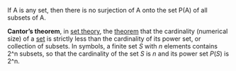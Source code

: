 If A is any set, then there is no surjection of A onto the set P(A) of all subsets of A.

**Cantor’s theorem**, in [set theory](https://www.britannica.com/science/set-theory), the [theorem](https://www.britannica.com/topic/theorem) that the cardinality (numerical size) of a [set](https://www.britannica.com/topic/set-mathematics-and-logic) is strictly less than the cardinality of its power set, or collection of subsets. In symbols, a finite set _S_ with _n_ elements contains 2^n subsets, so that the cardinality of the set _S_ is _n_ and its power set _P_(_S_) is 2^n.